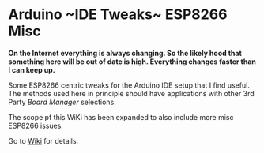 # Arduino ~IDE Tweaks~ ESP8266 Misc
**On the Internet everything is always changing. So the likely hood that something here will be out of date is high.
Everything changes faster than I can keep up.**

Some ESP8266 centric tweaks for the Arduino IDE setup that I find useful. The methods used here in principle should have applications with other 3rd Party *Board Manager* selections.

The scope pf this WiKi has been expanded to also include more misc ESP8266 issues.

Go to [Wiki](https://github.com/mhightower83/Arduino-IDE-Tweaks/wiki) for details.
